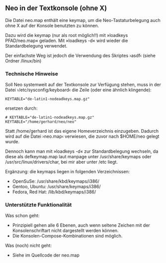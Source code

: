 ## Neo in der Textkonsole (ohne X)
Die Datei neo.map enthält eine keymap, um die Neo-Tastaturbelegung auch ohne X
auf der Konsole benutzten zu können.

Dazu wird die keymap (nur als root möglich!!) mit »loadkeys PFAD/neo.map«
geladen.
Mit »loadkeys -d« wird wieder die Standardbelegung verwendet.

Der einfachste Weg ist jedoch die Verwendung des Skriptes ›asdf‹ (siehe Ordner
/linux/bin)


### Technische Hinweise
Soll Neo systemweit auf der Textkonsole zur Verfügung stehen, muss in der
Datei ›/etc/sysconfig/keyboard‹ die Zeile (oder eine ähnlich klingende):
```
KEYTABLE="de-latin1-nodeadkeys.map.gz"
```

ersetzen durch:
```
# KEYTABLE="de-latin1-nodeadkeys.map.gz"
KEYTABLE="/home/gerhard/neo/neo"
```

Statt /home/gerhard ist das eigene Homeverzeichnis einzugeben. Dadurch wird auf
die Datei ›neo.map‹ verwiesen, die zuvor nach $HOME/neo gelegt wurde.

Dennoch kann man mit »loadkeys -d« zur Standardbelegung wechseln, da diese als
defkeymap.map laut manpage unter /usr/share/keymaps oder
/usr/src/linux/drivers/char, bei mir aber unter /etc liegt.

Ergänzung: die keymaps liegen in folgenden Verzeichnissen:
- OpenSuSe: /usr/share/kbd/keymaps/i386/
- Gentoo, Ubuntu: /usr/share/keymaps/i386/
- Fedora, Red Hat: /lib/kbd/keymaps/i386/


### Unterstützte Funktionalität
Was schon geht:
- Prinzipiell gehen alle 6 Ebenen, auch wenn seltene Zeichen mit der
  Konsolenschriftart nicht dargestellt werden können.
- Die Konsolen-Compose-Kombinationen sind möglich.

Was (noch) nicht geht:
- Siehe im Quellcode der neo.map

